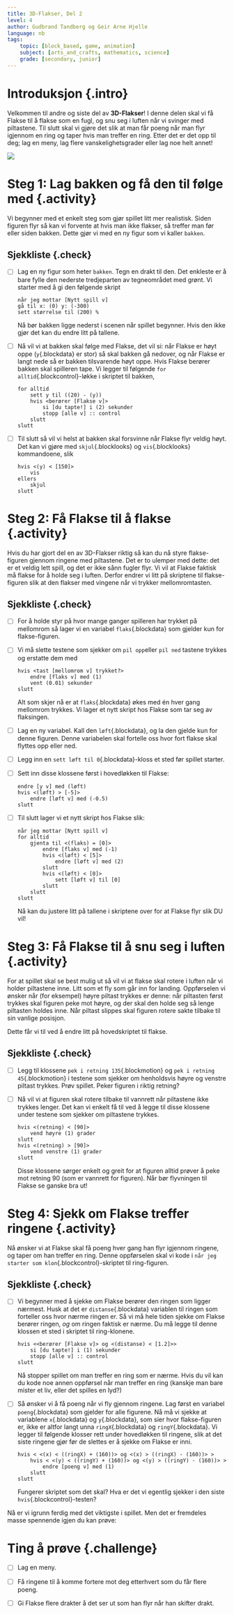 ```yaml
---
title: 3D-Flakser, Del 2
level: 4
author: Gudbrand Tandberg og Geir Arne Hjelle
language: nb
tags:
    topic: [block_based, game, animation]
    subject: [arts_and_crafts, mathematics, science]
    grade: [secondary, junior]
---
```


# Introduksjon {.intro}

Velkommen til andre og siste del av __3D-Flakser__! I denne delen skal
vi få Flakse til å flakse som en fugl, og snu seg i luften når vi
svinger med piltastene.  Til slutt skal vi gjøre det slik at man får
poeng når man flyr igjennom en ring og taper hvis man treffer en
ring. Etter det er det opp til deg; lag en meny, lag flere
vanskelighetsgrader eller lag noe helt annet!

![](3d_flakser.png)

# Steg 1: Lag bakken og få den til følge med {.activity}

Vi begynner med et enkelt steg som gjør spillet litt mer realistisk.
Siden figuren flyr så kan vi forvente at hvis man ikke flakser, så
treffer man før eller siden bakken. Dette gjør vi med en ny figur som
vi kaller `bakken`.

## Sjekkliste {.check}

- [ ] Lag en ny figur som heter `bakken`. Tegn en drakt til den. Det
  enkleste er å bare fylle den nederste tredjeparten av tegneområdet
  med grønt. Vi starter med å gi den følgende skript

  ```blocks
  når jeg mottar [Nytt spill v]
  gå til x: (0) y: (-300)
  sett størrelse til (200) %
  ```

  Nå bør bakken ligge nederst i scenen når spillet begynner. Hvis
  den ikke gjør det kan du endre litt på tallene.

- [ ] Nå vil vi at bakken skal følge med Flakse, det vil si: når Flakse er
  høyt oppe (`y`{.blockdata} er stor) så skal bakken gå nedover, og
  når Flakse er langt nede så er bakken tilsvarende høyt oppe. Hvis
  Flakse berører bakken skal spilleren tape. Vi legger til følgende
  `for alltid`{.blockcontrol}-løkke i skriptet til bakken,

  ```blocks
  for alltid
      sett y til ((20) - (y))
      hvis <berører [Flakse v]>
          si [du tapte!] i (2) sekunder
          stopp [alle v] :: control
      slutt
  slutt
  ```

- [ ] Til slutt så vil vi helst at bakken skal forsvinne når Flakse flyr
  veldig høyt. Det kan vi gjøre med `skjul`{.blocklooks} og
  `vis`{.blocklooks} kommandoene, slik

  ```blocks
  hvis <(y) < [150]>
      vis
  ellers
      skjul
  slutt
  ```

# Steg 2: Få Flakse til å flakse {.activity}

Hvis du har gjort del en av 3D-Flakser riktig så kan du nå styre
flakse-figuren gjennom ringene med piltastene. Det er to ulemper med
dette: det er et veldig lett spill, og det er ikke sånn fugler
flyr. Vi vil at Flakse faktisk må flakse for å holde seg i
luften. Derfor endrer vi litt på skriptene til flakse-figuren slik at
den flakser med vingene når vi trykker mellomromtasten.

## Sjekkliste {.check}

- [ ] For å holde styr på hvor mange ganger spilleren har trykket på
  mellomrom så lager vi en variabel `flaks`{.blockdata} som gjelder
  kun for flakse-figuren.

- [ ] Vi må slette testene som sjekker om `pil opp`eller `pil ned` tastene
  trykkes og erstatte dem med

  ```blocks
  hvis <tast [mellomrom v] trykket?>
      endre [flaks v] med (1)
      vent (0.01) sekunder
  slutt
  ```

  Alt som skjer nå er at `flaks`{.blockdata} økes med én hver gang
  mellomrom trykkes. Vi lager et nytt skript hos Flakse som tar seg
  av flaksingen.

- [ ] Lag en ny variabel. Kall den `løft`{.blockdata}, og la den gjelde
  kun for denne figuren. Denne variabelen skal fortelle oss hvor fort
  flakse skal flyttes opp eller ned.

- [ ] Legg inn en `sett løft til 0`{.blockdata}-kloss et sted før spillet
  starter.

- [ ] Sett inn disse klossene først i hovedløkken til Flakse:

  ```blocks
  endre [y v] med (løft)
  hvis <(løft) > [-5]>
      endre [løft v] med (-0.5)
  slutt
  ```

- [ ] Til slutt lager vi et nytt skript hos Flakse slik:

  ```blocks
  når jeg mottar [Nytt spill v]
  for alltid
      gjenta til <(flaks) = [0]>
          endre [flaks v] med (-1)
          hvis <(løft) < [5]>
              endre [løft v] med (2)
          slutt
          hvis <(løft) < [0]>
              sett [løft v] til [0]
          slutt
      slutt
  slutt
  ```

  Nå kan du justere litt på tallene i skriptene over for at Flakse
  flyr slik DU vil!

# Steg 3: Få Flakse til å snu seg i luften {.activity}

For at spillet skal se best mulig ut så vil vi at flakse skal rotere i
luften når vi holder piltastene inne. Litt som et fly som går inn for
landing. Oppførselen vi ønsker når (for eksempel) høyre piltast
trykkes er denne: når piltasten først trykkes skal figuren peke mot
høyre, og der skal den holde seg så lenge piltasten holdes inne. Når
piltast slippes skal figuren rotere sakte tilbake til sin vanlige
posisjon.

Dette får vi til ved å endre litt på hovedskriptet til flakse.

## Sjekkliste {.check}

- [ ] Legg til klossene `pek i retning 135`{.blockmotion} og `pek i
  retning 45`{.blockmotion} i testene som sjekker om henholdsvis høyre
  og venstre piltast trykkes. Prøv spillet. Peker figuren i riktig
  retning?

- [ ] Nå vil vi at figuren skal rotere tilbake til vannrett når piltastene
  ikke trykkes lenger. Det kan vi enkelt få til ved å legge til disse
  klossene under testene som sjekker om piltastene trykkes.

  ```blocks
  hvis <(retning) < [90]>
      vend høyre (1) grader
  slutt
  hvis <(retning) > [90]>
      vend venstre (1) grader
  slutt
  ```

  Disse klossene sørger enkelt og greit for at figuren alltid prøver
  å peke mot retning 90 (som er vannrett for figuren). Når bør
  flyvningen til Flakse se ganske bra ut!

# Steg 4: Sjekk om Flakse treffer ringene {.activity}

Nå ønsker vi at Flakse skal få poeng hver gang han flyr igjennom
ringene, og taper om han treffer en ring. Denne oppførselen skal vi
kode i `når jeg starter som klon`{.blockcontrol}-skriptet til
ring-figuren.

## Sjekkliste {.check}

- [ ] Vi begynner med å sjekke om Flakse berører den ringen som ligger
  nærmest. Husk at det er `distanse`{.blockdata} variablen til
  ringen som forteller oss hvor nærme ringen er. Så vi må hele tiden
  sjekke om Flakse berører ringen, *og* om ringen faktisk er nærme. Du
  må legge til denne klossen et sted i skriptet til ring-klonene.

  ```blocks
  hvis <<berører [Flakse v]> og <(distanse) < [1.2]>>
      si [du tapte!] i (1) sekunder
      stopp [alle v] :: control
  slutt
  ```

  Nå stopper spillet om man treffer en ring som er nærme. Hvis du
  vil kan du kode noe annen oppførsel når man treffer en ring
  (kanskje man bare mister et liv, eller det spilles en lyd?)

- [ ] Så ønsker vi å få poeng når vi fly gjennom ringene. Lag først en
  variabel `poeng`{.blockdata} som gjelder for alle figurene. Nå må vi
  sjekke at variablene `x`{.blockdata} og `y`{.blockdata}, som sier
  hvor flakse-figuren er, ikke er altfor langt unna
  `ringX`{.blockdata} og `ringY`{.blockdata}. Vi legger til følgende
  klosser rett under hovedløkken til ringene, slik at det siste
  ringene gjør før de slettes er å sjekke om Flakse er inni.

  ```blocks
  hvis < <(x) < ((ringX) + (160))> og <(x) > ((ringX) - (160))> >
      hvis < <(y) < ((ringY) + (160))> og <(y) > ((ringY) - (160))> >
          endre [poeng v] med (1)
      slutt
  slutt
  ```

  Fungerer skriptet som det skal? Hva er det vi egentlig sjekker i
  den siste `hvis`{.blockcontrol}-testen?

Nå er vi igrunn ferdig med det viktigste i spillet. Men det er
fremdeles masse spennende igjen du kan prøve:

# Ting å prøve {.challenge}

- [ ] Lag en meny.

- [ ] Få ringene til å komme fortere mot deg etterhvert som du får flere
  poeng.

- [ ] Gi Flakse flere drakter å det ser ut som han flyr når han skifter
  drakt.
